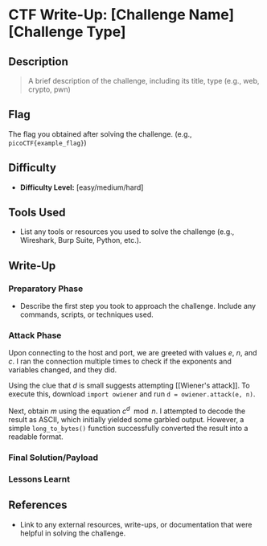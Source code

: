 # CTF Write-Up: [Challenge Name][Challenge Type]

## Description
>A brief description of the challenge, including its title, type (e.g., web, crypto, pwn)


## Flag
The flag you obtained after solving the challenge. (e.g., `picoCTF{example_flag}`)

## Difficulty
- **Difficulty Level:** [easy/medium/hard]

## Tools Used
- List any tools or resources you used to solve the challenge (e.g., Wireshark, Burp Suite, Python, etc.).

## Write-Up

### Preparatory Phase
- Describe the first step you took to approach the challenge. Include any commands, scripts, or techniques used.

### Attack Phase
Upon connecting to the host and port, we are greeted with values $e$, $n$, and $c$. I ran the connection multiple times to check if the exponents and variables changed, and they did.

Using the clue that $d$ is small suggests attempting [[Wiener's attack]]. To execute this, download `import owiener` and run `d = owiener.attack(e, n)`. 

Next, obtain $m$ using the equation $c^{d} \mod n$. I attempted to decode the result as ASCII, which initially yielded some garbled output. However, a simple `long_to_bytes()` function successfully converted the result into a readable format.
### Final Solution/Payload


### Lessons Learnt

## References
- Link to any external resources, write-ups, or documentation that were helpful in solving the challenge.

